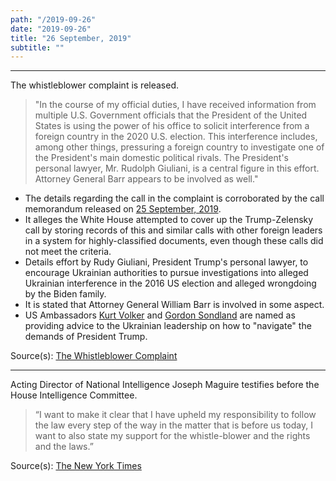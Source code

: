 ```yaml
---
path: "/2019-09-26"
date: "2019-09-26"
title: "26 September, 2019"
subtitle: ""
---
```


<tweet id="1177182149050609664"></tweet>

---

The whistleblower complaint is released.

> "In the course of my official duties, I have received information from multiple U.S. Government officials that the President of the United States is using the power of his office to solicit interference from a foreign country in the 2020 U.S. election. This interference includes, among other things, pressuring a foreign country to investigate one of the President's main domestic political rivals. The President's personal lawyer, Mr. Rudolph Giuliani, is a central figure in this effort. Attorney General Barr appears to be involved as well."

  - The details regarding the call in the complaint is corroborated by the call memorandum released on [25 September, 2019](#2019-09-25).
  - It alleges the White House attempted to cover up the Trump-Zelensky call by storing records of this and similar calls with other foreign leaders in a system for highly-classified documents, even though these calls did not meet the criteria.
  - Details effort by Rudy Giuliani, President Trump's personal lawyer, to encourage Ukrainian authorities to pursue investigations into alleged Ukrainian interference in the 2016 US election and alleged wrongdoing by the Biden family.
  - It is stated that Attorney General William Barr is involved in some aspect.
  - US Ambassadors [Kurt Volker](#2019-09-27) and [Gordon Sondland](#2019-10-08) are named as providing advice to the Ukrainian leadership on how to "navigate" the demands of President Trump.

<span class="sources">

Source(s): [The Whistleblower Complaint](https://www.nytimes.com/interactive/2019/09/26/us/politics/whistle-blower-complaint.html)

</span>

---

Acting Director of National Intelligence Joseph Maguire testifies before the House Intelligence Committee.

> “I want to make it clear that I have upheld my responsibility to follow the law every step of the way in the matter that is before us today, I want to also state my support for the whistle-blower and the rights and the laws.”

<span class="sources">

Source(s): [The New York Times](https://www.nytimes.com/2019/09/26/us/politics/joseph-maguire-intelligence.html)

</span>
